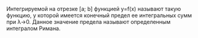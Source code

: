 Интегрируемой на отрезке [a; b] функцией y=f(x) называют такую функцию, у которой имеется конечный предел ее интегральных сумм при λ→0.
Данное значение предела называют определенным интегралом Римана.
